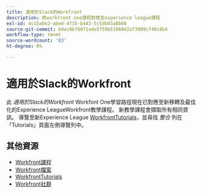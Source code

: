 ```yaml
---
title: 適用於Slack的Workfront
description: 將workfront one課程對應至experience league課程
exl-id: 4c15a0e2-abe0-4f35-b443-5c5db03a8b08
source-git-commit: b0ac8b76071ade5f59b51060d2af3909c740c8b4
workflow-type: tm+mt
source-wordcount: '83'
ht-degree: 0%

---
```


# 適用於Slack的Workfront

此 *適用於Slack的Workfront* Workfont One學習路徑現在已對應至新移轉及最佳化的Experience LeagueWorkfront教學課程。 新教學課程會擷取所有相同資訊。 導覽至新Experience League [WorkfrontTutorials](https://experienceleague.adobe.com/docs/workfront-learn/tutorials-workfront/home.html)，並尋找 *整合* 列在「Tutorials」頁面左側導覽列中。

## 其他資源

* [Workfront課程](https://experienceleague.adobe.com/?lang=en&amp;Solution=Workfront#courses)
* [Workfront檔案](https://experienceleague.adobe.com/docs/workfront.html)
* [WorkfrontTutorials](https://experienceleague.adobe.com/docs/workfront-learn/tutorials-workfront/home.html)
* [Workfront社群](https://experienceleaguecommunities.adobe.com/t5/workfront/ct-p/workfront)
